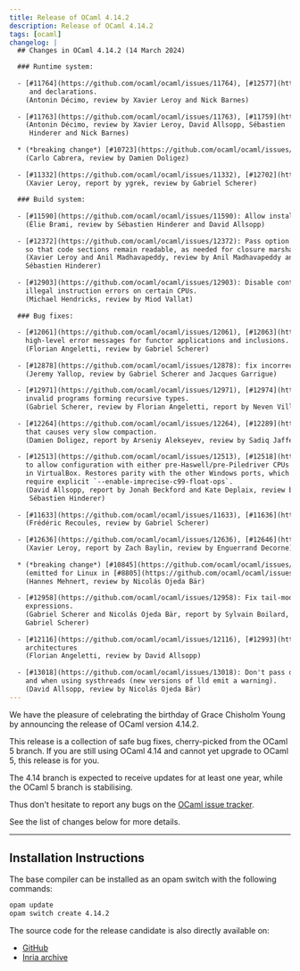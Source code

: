 ```yaml
---
title: Release of OCaml 4.14.2
description: Release of OCaml 4.14.2
tags: [ocaml]
changelog: |
  ## Changes in OCaml 4.14.2 (14 March 2024)

  ### Runtime system:
  
  - [#11764](https://github.com/ocaml/ocaml/issues/11764), [#12577](https://github.com/ocaml/ocaml/issues/12577): Add prototypes to old-style C function definitions
     and declarations.
    (Antonin Décimo, review by Xavier Leroy and Nick Barnes)
  
  - [#11763](https://github.com/ocaml/ocaml/issues/11763), [#11759](https://github.com/ocaml/ocaml/issues/11759), [#11861](https://github.com/ocaml/ocaml/issues/11861), [#12509](https://github.com/ocaml/ocaml/issues/12509), [#12577](https://github.com/ocaml/ocaml/issues/12577): Use strict prototypes on primitives.
    (Antonin Décimo, review by Xavier Leroy, David Allsopp, Sébastien
     Hinderer and Nick Barnes)
  
  * (*breaking change*) [#10723](https://github.com/ocaml/ocaml/issues/10723): do not use `-flat-namespace` linking for macOS.
    (Carlo Cabrera, review by Damien Doligez)
  
  - [#11332](https://github.com/ocaml/ocaml/issues/11332), [#12702](https://github.com/ocaml/ocaml/issues/12702): make sure `Bool_val(v)` has type `bool` in C++
    (Xavier Leroy, report by ygrek, review by Gabriel Scherer)
  
  ### Build system:
  
  - [#11590](https://github.com/ocaml/ocaml/issues/11590): Allow installing to a destination path containing spaces.
    (Élie Brami, review by Sébastien Hinderer and David Allsopp)
  
  - [#12372](https://github.com/ocaml/ocaml/issues/12372): Pass option -no-execute-only to the linker for OpenBSD >= 7.3
    so that code sections remain readable, as needed for closure marshaling.
    (Xavier Leroy and Anil Madhavapeddy, review by Anil Madhavapeddy and
    Sébastien Hinderer)
  
  - [#12903](https://github.com/ocaml/ocaml/issues/12903): Disable control flow integrity on OpenBSD >= 7.4 to avoid
    illegal instruction errors on certain CPUs.
    (Michael Hendricks, review by Miod Vallat)
  
  ### Bug fixes:
  
  - [#12061](https://github.com/ocaml/ocaml/issues/12061), [#12063](https://github.com/ocaml/ocaml/issues/12063): don't add inconsistent equalities when computing
    high-level error messages for functor applications and inclusions.
    (Florian Angeletti, review by Gabriel Scherer)
  
  - [#12878](https://github.com/ocaml/ocaml/issues/12878): fix incorrect treatment of injectivity for private recursive types.
    (Jeremy Yallop, review by Gabriel Scherer and Jacques Garrigue)
  
  - [#12971](https://github.com/ocaml/ocaml/issues/12971), [#12974](https://github.com/ocaml/ocaml/issues/12974): fix an uncaught Ctype.Escape exception on some
    invalid programs forming recursive types.
    (Gabriel Scherer, review by Florian Angeletti, report by Neven Villani)
  
  - [#12264](https://github.com/ocaml/ocaml/issues/12264), [#12289](https://github.com/ocaml/ocaml/issues/12289): Fix compact_allocate to avoid a pathological case
    that causes very slow compaction.
    (Damien Doligez, report by Arseniy Alekseyev, review by Sadiq Jaffer)
  
  - [#12513](https://github.com/ocaml/ocaml/issues/12513), [#12518](https://github.com/ocaml/ocaml/issues/12518): Automatically enable emulated `fma` for Visual Studio 2019+
    to allow configuration with either pre-Haswell/pre-Piledriver CPUs or running
    in VirtualBox. Restores parity with the other Windows ports, which don't
    require explicit `--enable-imprecise-c99-float-ops`.
    (David Allsopp, report by Jonah Beckford and Kate Deplaix, review by
     Sébastien Hinderer)
  
  - [#11633](https://github.com/ocaml/ocaml/issues/11633), [#11636](https://github.com/ocaml/ocaml/issues/11636): bugfix in caml_unregister_frametable
    (Frédéric Recoules, review by Gabriel Scherer)
  
  - [#12636](https://github.com/ocaml/ocaml/issues/12636), [#12646](https://github.com/ocaml/ocaml/issues/12646): More prudent reinitialization of I/O mutexes after a fork()
    (Xavier Leroy, report by Zach Baylin, review by Enguerrand Decorne)
  
  * (*breaking change*) [#10845](https://github.com/ocaml/ocaml/issues/10845) Emit frametable size on amd64 BSD (OpenBSD, FreeBSD, NetBSD) systems
    (emitted for Linux in [#8805](https://github.com/ocaml/ocaml/issues/8805))
    (Hannes Mehnert, review by Nicolás Ojeda Bär)
  
  - [#12958](https://github.com/ocaml/ocaml/issues/12958): Fix tail-modulo-cons compilation of try-with, && and ||
    expressions.
    (Gabriel Scherer and Nicolás Ojeda Bär, report by Sylvain Boilard, review by
    Gabriel Scherer)
  
  - [#12116](https://github.com/ocaml/ocaml/issues/12116), [#12993](https://github.com/ocaml/ocaml/issues/12993): explicitly build non PIE executables on x86 32bits
    architectures
    (Florian Angeletti, review by David Allsopp)
  
  - [#13018](https://github.com/ocaml/ocaml/issues/13018): Don't pass duplicate libraries to the linker when compiling ocamlc.opt
    and when using systhreads (new versions of lld emit a warning).
    (David Allsopp, review by Nicolás Ojeda Bär)
---
```


We have the pleasure of celebrating the birthday of Grace Chisholm Young by announcing the release of OCaml version 4.14.2.

This release is a collection of safe bug fixes, cherry-picked from the OCaml 5 branch.
If you are still using OCaml 4.14 and cannot yet upgrade to OCaml 5, this release is for you.

The 4.14 branch is expected to receive updates for at least one year, while the OCaml 5 branch is stabilising.

Thus don't hesitate to report any bugs on the [OCaml issue tracker](https://github.com/ocaml/ocaml/issues).

See the list of changes below for more details.

---

## Installation Instructions

The base compiler can be installed as an opam switch with the following commands:

```bash
opam update
opam switch create 4.14.2
```
The source code for the release candidate is also directly available on:

* [GitHub](https://github.com/ocaml/ocaml/archive/4.14.2.tar.gz)
* [Inria archive](https://caml.inria.fr/pub/distrib/ocaml-4.14/ocaml-4.14.2.tar.gz)
